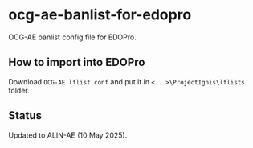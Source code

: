 # ocg-ae-banlist-for-edopro
OCG-AE banlist config file for EDOPro.

## How to import into EDOPro
Download `OCG-AE.lflist.conf` and put it in `<...>\ProjectIgnis\lflists` folder.

## Status
Updated to ALIN-AE (10 May 2025).
